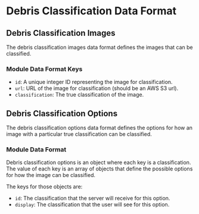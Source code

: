 # Debris Classification Data Format

## Debris Classification Images

The debris classification images data format defines the images that can be classified.

### Module Data Format Keys

* `id`: A unique integer ID representing the image for classification.
* `url`: URL of the image for classification (should be an AWS S3 url).
* `classification`: The true classification of the image.

## Debris Classification Options

The debris classification options data format defines the options for how an image with a particular true classification can be classified.

### Module Data Format

Debris classification options is an object where each key is a classification. The value of each key is an array of objects that define the possible options for how the image can be classified.

The keys for those objects are:

* `id`: The classification that the server will receive for this option.
* `display`: The classification that the user will see for this option.
